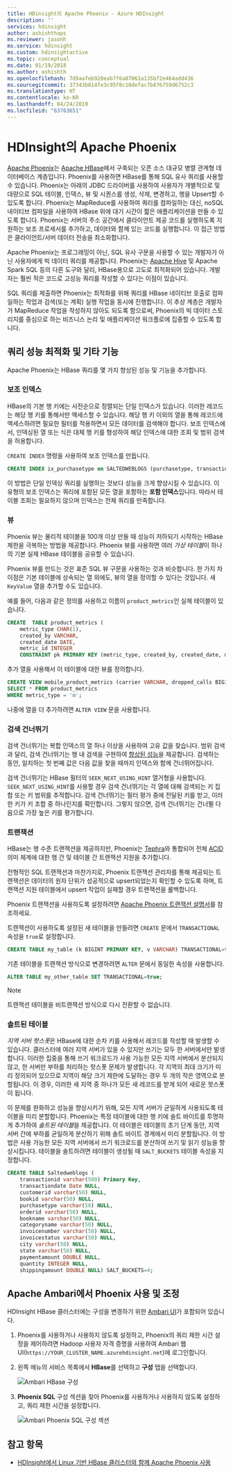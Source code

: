 ```yaml
---
title: HDinsight의 Apache Phoenix - Azure HDInsight
description: ''
services: hdinsight
author: ashishthaps
ms.reviewer: jasonh
ms.service: hdinsight
ms.custom: hdinsightactive
ms.topic: conceptual
ms.date: 01/19/2018
ms.author: ashishth
ms.openlocfilehash: 7d9aafeb920eab7f6a87061a135bf2e464add436
ms.sourcegitcommit: 37343b814fe3c95f8c10defac7b876759d6752c3
ms.translationtype: HT
ms.contentlocale: ko-KR
ms.lasthandoff: 04/24/2019
ms.locfileid: "63763651"
---
```

# <a name="apache-phoenix-in-hdinsight"></a>HDInsight의 Apache Phoenix

[Apache Phoenix](https://phoenix.apache.org/)는 [Apache HBase](hbase/apache-hbase-overview.md)에서 구축되는 오픈 소스 대규모 병렬 관계형 데이터베이스 계층입니다. Phoenix를 사용하면 HBase를 통해 SQL 유사 쿼리를 사용할 수 있습니다. Phoenix는 아래의 JDBC 드라이버를 사용하여 사용자가 개별적으로 및 대량으로 SQL 테이블, 인덱스, 뷰 및 시퀀스를 생성, 삭제, 변경하고, 행을 Upsert할 수 있도록 합니다. Phoenix는 MapReduce를 사용하여 쿼리를 컴파일하는 대신, noSQL 네이티브 컴파일을 사용하여 HBase 위에 대기 시간이 짧은 애플리케이션을 만들 수 있도록 합니다. Phoenix는 서버의 주소 공간에서 클라이언트 제공 코드를 실행하도록 지원하는 보조 프로세서를 추가하고, 데이터와 함께 있는 코드를 실행합니다. 이 접근 방법은 클라이언트/서버 데이터 전송을 최소화합니다.

Apache Phoenix는 프로그래밍이 아닌, SQL 유사 구문을 사용할 수 있는 개발자가 아닌 사용자에게 빅 데이터 쿼리를 제공합니다. Phoenix는 [Apache Hive](hadoop/hdinsight-use-hive.md) 및 Apache Spark SQL 등의 다른 도구와 달리, HBase용으로 고도로 최적화되어 있습니다. 개발자는 훨씬 적은 코드로 고성능 쿼리를 작성할 수 있다는 이점이 있습니다.
<!-- [Spark SQL](spark/apache-spark-sql-with-hdinsight.md)  -->

SQL 쿼리를 제출하면 Phoenix는 최적화를 위해 쿼리를 HBase 네이티브 호출로 컴파일하는 작업과 검색(또는 계획) 실행 작업을 동시에 진행합니다. 이 추상 계층은 개발자가 MapReduce 작업을 작성하지 않아도 되도록 함으로써, Phoenix의 빅 데이터 스토리지를 중심으로 하는 비즈니스 논리 및 애플리케이션 워크플로에 집중할 수 있도록 합니다.

## <a name="query-performance-optimization-and-other-features"></a>쿼리 성능 최적화 및 기타 기능

Apache Phoenix는 HBase 쿼리를 몇 가지 향상된 성능 및 기능을 추가합니다.

### <a name="secondary-indexes"></a>보조 인덱스

HBase의 기본 행 키에는 사전순으로 정렬되는 단일 인덱스가 있습니다. 이러한 레코드는 해당 행 키를 통해서만 액세스할 수 있습니다. 해당 행 키 이외의 열을 통해 레코드에 액세스하려면 필요한 필터를 적용하면서 모든 데이터를 검색해야 합니다. 보조 인덱스에서, 인덱싱된 열 또는 식은 대체 행 키를 형성하여 해당 인덱스에 대한 조회 및 범위 검색을 허용합니다.

`CREATE INDEX` 명령을 사용하여 보조 인덱스를 만듭니다.

```sql
CREATE INDEX ix_purchasetype on SALTEDWEBLOGS (purchasetype, transactiondate) INCLUDE (bookname, quantity);
```

이 방법은 단일 인덱싱 쿼리를 실행하는 것보다 성능을 크게 향상시킬 수 있습니다. 이 유형의 보조 인덱스는 쿼리에 포함된 모든 열을 포함하는 **포함 인덱스**입니다. 따라서 테이블 조회는 필요하지 않으며 인덱스는 전체 쿼리를 만족합니다.

### <a name="views"></a>뷰

Phoenix 뷰는 물리적 테이블을 100개 이상 만들 때 성능이 저하되기 시작하는 HBase 제한을 극복하는 방법을 제공합니다. Phoenix 뷰를 사용하면 여러 *가상 테이블*이 하나의 기본 실제 HBase 테이블을 공유할 수 있습니다.

Phoenix 뷰를 만드는 것은 표준 SQL 뷰 구문을 사용하는 것과 비슷합니다. 한 가지 차이점은 기본 테이블에 상속되는 열 외에도, 뷰의 열을 정의할 수 있다는 것입니다. 새 `KeyValue` 열을 추가할 수도 있습니다.

예를 들어, 다음과 같은 정의를 사용하고 이름이 `product_metrics`인 실제 테이블이 있습니다.

```sql
CREATE  TABLE product_metrics (
    metric_type CHAR(1),
    created_by VARCHAR, 
    created_date DATE, 
    metric_id INTEGER
    CONSTRAINT pk PRIMARY KEY (metric_type, created_by, created_date, metric_id));
```

추가 열을 사용해서 이 테이블에 대한 뷰를 정의합니다.

```sql
CREATE VIEW mobile_product_metrics (carrier VARCHAR, dropped_calls BIGINT) AS
SELECT * FROM product_metrics
WHERE metric_type = 'm';
```

나중에 열을 더 추가하려면 `ALTER VIEW` 문을 사용합니다.

### <a name="skip-scan"></a>검색 건너뛰기

검색 건너뛰기는 복합 인덱스의 열 하나 이상을 사용하여 고유 값을 찾습니다. 범위 검색과 달리, 검색 건너뛰기는 행 내 검색을 구현하여 [향상된 성능](https://phoenix.apache.org/performance.html#Skip-Scan)을 제공합니다. 검색하는 동안, 일치하는 첫 번째 값은 다음 값을 찾을 때까지 인덱스와 함께 건너뛰어집니다.

검색 건너뛰기는 HBase 필터의 `SEEK_NEXT_USING_HINT` 열거형을 사용합니다. `SEEK_NEXT_USING_HINT`를 사용할 경우 검색 건너뛰기는 각 열에 대해 검색되는 키 집합 또는 키 범위를 추적합니다. 검색 건너뛰기는 필터 평가 중에 전달된 키를 받고, 이러한 키가 키 조합 중 하나인지를 확인합니다. 그렇지 않으면, 검색 건너뛰기는 건너뛸 다음으로 가장 높은 키를 평가합니다.

### <a name="transactions"></a>트랜잭션

HBase는 행 수준 트랜잭션을 제공하지만, Phoenix는 [Tephra](https://tephra.io/)와 통합되어 전체 [ACID](https://en.wikipedia.org/wiki/ACID) 의미 체계에 대한 행 간 및 테이블 간 트랜잭션 지원을 추가합니다.

전형적인 SQL 트랜잭션과 마찬가지로, Phoenix 트랜잭션 관리자를 통해 제공되는 트랜잭션은 데이터의 원자 단위가 성공적으로 upsert되었는지 확인할 수 있도록 하며, 트랜잭션 지원 테이블에서 upsert 작업이 실패할 경우 트랜잭션을 롤백합니다.

Phoenix 트랜잭션을 사용하도록 설정하려면 [Apache Phoenix 트랜잭션 설명서](https://phoenix.apache.org/transactions.html)를 참조하세요.

트랜잭션이 사용하도록 설정된 새 테이블을 만들려면 `CREATE` 문에서 `TRANSACTIONAL` 속성을 `true`로 설정합니다.

```sql
CREATE TABLE my_table (k BIGINT PRIMARY KEY, v VARCHAR) TRANSACTIONAL=true;
```

기존 테이블을 트랜잭션 방식으로 변경하려면 `ALTER` 문에서 동일한 속성을 사용합니다.

```sql
ALTER TABLE my_other_table SET TRANSACTIONAL=true;
```

> [!NOTE]
> 트랜잭션 테이블을 비트랜잭션 방식으로 다시 전환할 수 없습니다.

### <a name="salted-tables"></a>솔트된 테이블

*지역 서버 핫스폿*은 HBase에 대한 순차 키를 사용해서 레코드를 작성할 때 발생할 수 있습니다. 클러스터에 여러 지역 서버가 있을 수 있지만 쓰기는 모두 한 서버에서만 발생합니다. 이러한 집중을 통해 쓰기 워크로드가 사용 가능한 모든 지역 서버에서 분산되지 않고, 한 서버만 부하를 처리하는 핫스폿 문제가 발생합니다. 각 지역의 최대 크기가 미리 정의되어 있으므로 지역이 해당 크기 제한에 도달하는 경우 두 개의 작은 영역으로 분할됩니다. 이 경우, 이러한 새 지역 중 하나가 모든 새 레코드를 받게 되어 새로운 핫스폿이 됩니다.

이 문제를 완화하고 성능을 향상시키기 위해, 모든 지역 서버가 균일하게 사용되도록 테이블을 미리 분할합니다. Phoenix는 특정 테이블에 대한 행 키에 솔트 바이트를 투명하게 추가하여 *솔트된 테이블*을 제공합니다. 이 테이블은 테이블의 초기 단계 동안, 지역 서버 간에 부하를 균일하게 분산하기 위해 솔트 바이트 경계에서 미리 분할됩니다. 이 방법은 사용 가능한 모든 지역 서버에서 쓰기 워크로드를 분산하여 쓰기 및 읽기 성능을 향상시킵니다. 테이블을 솔트하려면 테이블이 생성될 때 `SALT_BUCKETS` 테이블 속성을 지정합니다.

```sql
CREATE TABLE Saltedweblogs (
    transactionid varchar(500) Primary Key,
    transactiondate Date NULL,
    customerid varchar(50) NULL,
    bookid varchar(50) NULL,
    purchasetype varchar(50) NULL,
    orderid varchar(50) NULL,
    bookname varchar(50) NULL,
    categoryname varchar(50) NULL,
    invoicenumber varchar(50) NULL,
    invoicestatus varchar(50) NULL,
    city varchar(50) NULL,
    state varchar(50) NULL,
    paymentamount DOUBLE NULL,
    quantity INTEGER NULL,
    shippingamount DOUBLE NULL) SALT_BUCKETS=4;
```

## <a name="enable-and-tune-phoenix-with-apache-ambari"></a>Apache Ambari에서 Phoenix 사용 및 조정

HDInsight HBase 클러스터에는 구성을 변경하기 위한 [Ambari UI](hdinsight-hadoop-manage-ambari.md)가 포함되어 있습니다.

1. Phoenix를 사용하거나 사용하지 않도록 설정하고, Phoenix의 쿼리 제한 시간 설정을 제어하려면 Hadoop 사용자 자격 증명을 사용하여 Ambari 웹 UI(`https://YOUR_CLUSTER_NAME.azurehdinsight.net`)에 로그인합니다.

2. 왼쪽 메뉴의 서비스 목록에서 **HBase**를 선택하고 **구성** 탭을 선택합니다.

    ![Ambari HBase 구성](./media/hdinsight-phoenix-in-hdinsight/ambari-hbase-config.png)

3. **Phoenix SQL** 구성 섹션을 찾아 Phoenix를 사용하거나 사용하지 않도록 설정하고, 쿼리 제한 시간을 설정합니다.

    ![Ambari Phoenix SQL 구성 섹션](./media/hdinsight-phoenix-in-hdinsight/ambari-phoenix.png)

## <a name="see-also"></a>참고 항목

* [HDInsight에서 Linux 기반 HBase 클러스터와 함께 Apache Phoenix 사용](hbase/apache-hbase-phoenix-squirrel-linux.md)
